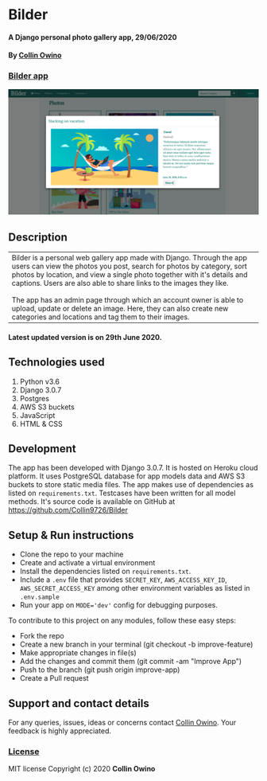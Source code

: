 # Bilder
#### A Django personal photo gallery app, 29/06/2020
#### By [Collin Owino](https://github.com/Collin9726)

### [Bilder app](https://mybilderapp.herokuapp.com/)

<img src="./static/app-images/bilder-img2.png"
     alt="Bilder home image"
     style="width=100%;" />

## Description

<table>
<tr>
<td>
Bilder is a personal web gallery app made with Django. Through the app users can view the photos you post, search for photos by category, sort photos by location, and view a single photo together with it's details and captions. Users are also able to share links to the images they like. 
<br><br>
The app has an admin page through which an account owner is able to upload, update or delete an image. Here, they can also create new categories and locations and tag them to their images.
</td>
</tr>
</table> 

#### Latest updated version is on 29th June 2020.

## Technologies used

1. Python v3.6
2. Django 3.0.7
3. Postgres
4. AWS S3 buckets
5. JavaScript
6. HTML & CSS

## Development

The app has been developed with Django 3.0.7. It is hosted on Heroku cloud platform. It uses PostgreSQL database for app models data and AWS S3 buckets to store static media files. The app makes use of dependencies as listed on `requirements.txt`. Testcases have been written for all model methods. It's source code is available on GitHub at https://github.com/Collin9726/Bilder

## Setup & Run instructions
- Clone the repo to your machine
- Create and activate a virtual environment
- Install the dependencies listed on `requirements.txt`.
- Include a `.env` file that provides `SECRET_KEY`, `AWS_ACCESS_KEY_ID`, `AWS_SECRET_ACCESS_KEY` among other environment variables as listed in `.env.sample`
- Run your app on `MODE='dev'` config for debugging purposes.

To contribute to this project on any modules, follow these easy steps:

- Fork the repo
- Create a new branch in your terminal (git checkout -b improve-feature)
- Make appropriate changes in file(s)
- Add the changes and commit them (git commit -am "Improve App")
- Push to the branch (git push origin improve-app)
- Create a Pull request

## Support and contact details
For any queries, issues, ideas or concerns contact [Collin Owino](owino.collin@gmail.com). Your feedback is highly appreciated. 
### [License](LICENSE)
MIT license
Copyright (c) 2020 **Collin Owino**